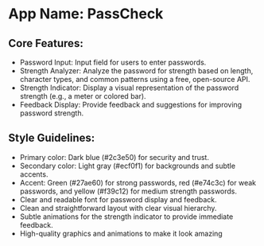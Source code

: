 # **App Name**: PassCheck

## Core Features:

- Password Input: Input field for users to enter passwords.
- Strength Analyzer: Analyze the password for strength based on length, character types, and common patterns using a free, open-source API.
- Strength Indicator: Display a visual representation of the password strength (e.g., a meter or colored bar).
- Feedback Display: Provide feedback and suggestions for improving password strength.

## Style Guidelines:

- Primary color: Dark blue (#2c3e50) for security and trust.
- Secondary color: Light gray (#ecf0f1) for backgrounds and subtle accents.
- Accent: Green (#27ae60) for strong passwords, red (#e74c3c) for weak passwords, and yellow (#f39c12) for medium strength passwords.
- Clear and readable font for password display and feedback.
- Clean and straightforward layout with clear visual hierarchy.
- Subtle animations for the strength indicator to provide immediate feedback.
- High-quality graphics and animations to make it look amazing